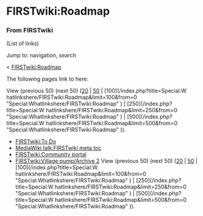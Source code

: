 # FIRSTwiki:Roadmap

### From FIRSTwiki

(List of links)

Jump to: navigation, search

&lt; [FIRSTwiki:Roadmap](/index.php?title=FIRSTwiki:Roadmap&redirect=no
"FIRSTwiki:Roadmap" )  

The following pages link to here:

View (previous 50) (next 50)
([20](/index.php?title=Special:Whatlinkshere/FIRSTwiki:Roadmap&limit=20&from=0
"Special:Whatlinkshere/FIRSTwiki:Roadmap" ) |
[50](/index.php?title=Special:Whatlinkshere/FIRSTwiki:Roadmap&limit=50&from=0
"Special:Whatlinkshere/FIRSTwiki:Roadmap" ) | [100](/index.php?title=Special:W
hatlinkshere/FIRSTwiki:Roadmap&limit=100&from=0
"Special:Whatlinkshere/FIRSTwiki:Roadmap" ) | [250](/index.php?title=Special:W
hatlinkshere/FIRSTwiki:Roadmap&limit=250&from=0
"Special:Whatlinkshere/FIRSTwiki:Roadmap" ) | [500](/index.php?title=Special:W
hatlinkshere/FIRSTwiki:Roadmap&limit=500&from=0
"Special:Whatlinkshere/FIRSTwiki:Roadmap" )).

  * [FIRSTwiki:To Do](/index.php/FIRSTwiki:To_Do "FIRSTwiki:To Do" )
  * [MediaWiki talk:FIRSTwiki meta toc](/index.php/MediaWiki_talk:FIRSTwiki_meta_toc "MediaWiki talk:FIRSTwiki meta toc" )
  * [FIRSTwiki:Community portal](/index.php/FIRSTwiki:Community_portal "FIRSTwiki:Community portal" )
  * [FIRSTwiki:Village pump/Archive 2](/index.php/FIRSTwiki:Village_pump/Archive_2 "FIRSTwiki:Village pump/Archive 2" )
View (previous 50) (next 50)
([20](/index.php?title=Special:Whatlinkshere/FIRSTwiki:Roadmap&limit=20&from=0
"Special:Whatlinkshere/FIRSTwiki:Roadmap" ) |
[50](/index.php?title=Special:Whatlinkshere/FIRSTwiki:Roadmap&limit=50&from=0
"Special:Whatlinkshere/FIRSTwiki:Roadmap" ) | [100](/index.php?title=Special:W
hatlinkshere/FIRSTwiki:Roadmap&limit=100&from=0
"Special:Whatlinkshere/FIRSTwiki:Roadmap" ) | [250](/index.php?title=Special:W
hatlinkshere/FIRSTwiki:Roadmap&limit=250&from=0
"Special:Whatlinkshere/FIRSTwiki:Roadmap" ) | [500](/index.php?title=Special:W
hatlinkshere/FIRSTwiki:Roadmap&limit=500&from=0
"Special:Whatlinkshere/FIRSTwiki:Roadmap" )).

